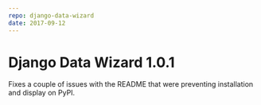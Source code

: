 ```yaml
---
repo: django-data-wizard
date: 2017-09-12
---
```


# Django Data Wizard 1.0.1

Fixes a couple of issues with the README that were preventing installation and display on PyPI.
